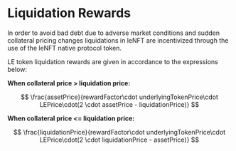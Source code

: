 # Liquidation Rewards

In order to avoid bad debt due to adverse market conditions and sudden collateral pricing changes liquidations in leNFT are incentivized through the use of the leNFT native protocol token.

LE token liquidation rewards are given in accordance to the expressions below:

**When collateral price > liquidation price:**

$$
\frac{assetPrice}{rewardFactor\cdot underlyingTokenPrice\cdot LEPrice\cdot(2 \cdot assetPrice - liquidationPrice)}
$$

**When collateral price <= liquidation price:**

$$
\frac{liquidationPrice}{rewardFactor\cdot underlyingTokenPrice\cdot LEPrice\cdot(2 \cdot liquidationPrice - assetPrice)}
$$
